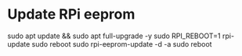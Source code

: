 # Update RPi eeprom

sudo apt update && sudo apt full-upgrade -y
sudo RPI_REBOOT=1 rpi-update
sudo reboot
sudo rpi-eeprom-update -d -a
sudo reboot
